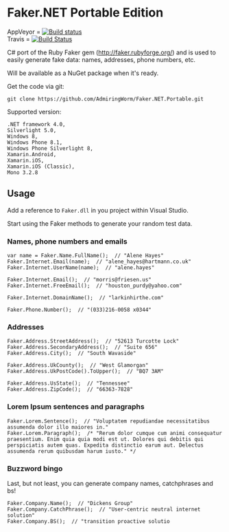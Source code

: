 Faker.NET Portable Edition
=====
AppVeyor = [![Build status](https://img.shields.io/appveyor/ci/AdmiringWorm/faker-cs/develop.svg?style=plastic)](https://ci.appveyor.com/project/AdmiringWorm/Faker.NET.Portablet/branch/develop)  
Travis   = [![Build Status](https://img.shields.io/travis/AdmiringWorm/Faker.NET.Portable/develop.svg?style=plastic)](https://travis-ci.org/AdmiringWorm/Faker.NET.Portable)


C# port of the Ruby Faker gem (http://faker.rubyforge.org/) and is used to easily generate fake data: 
names, addresses, phone numbers, etc.

Will be available as a NuGet package when it's ready.

Get the code via git:

    git clone https://github.com/AdmiringWorm/Faker.NET.Portable.git

Supported version:


	.NET framework 4.0,
	Silverlight 5.0,
    Windows 8,
    Windows Phone 8.1,
    Windows Phone Silverlight 8,
    Xamarin.Android,
    Xamarin.iOS,
    Xamarin.iOS (Classic),
    Mono 3.2.8

## Usage

Add a reference to `Faker.dll` in you project within Visual Studio.

Start using the Faker methods to generate your random test data.

### Names, phone numbers and emails

	var name = Faker.Name.FullName();  // "Alene Hayes"
	Faker.Internet.Email(name);  // "alene_hayes@hartmann.co.uk"
	Faker.Internet.UserName(name);  // "alene.hayes"

	Faker.Internet.Email();  // "morris@friesen.us"
	Faker.Internet.FreeEmail();  // "houston_purdy@yahoo.com"

	Faker.Internet.DomainName();  // "larkinhirthe.com"

	Faker.Phone.Number();  // "(033)216-0058 x0344"

### Addresses

	Faker.Address.StreetAddress();  // "52613 Turcotte Lock"
	Faker.Address.SecondaryAddress();  // "Suite 656"
	Faker.Address.City();  // "South Wavaside"

	Faker.Address.UkCounty();  // "West Glamorgan"
	Faker.Address.UkPostCode().ToUpper();  // "BQ7 3AM"

	Faker.Address.UsState();  // "Tennessee"
	Faker.Address.ZipCode();  // "66363-7828"

### Lorem Ipsum sentences and paragraphs

	Faker.Lorem.Sentence();  // "Voluptatem repudiandae necessitatibus assumenda dolor illo maiores in."
	Faker.Lorem.Paragraph();  /* "Rerum dolor cumque cum animi consequatur praesentium. Enim quia quia modi est ut. Dolores qui debitis qui perspiciatis autem quas. Expedita distinctio earum aut. Delectus assumenda rerum quibusdam harum iusto." */

### Buzzword bingo

Last, but not least, you can generate company names, catchphrases and bs!

	Faker.Company.Name();  // "Dickens Group"
	Faker.Company.CatchPhrase();  // "User-centric neutral internet solution"
	Faker.Company.BS();  // "transition proactive solutio
